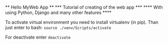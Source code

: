 ** Hello MyWeb App **
*** Tutorial of creating of the web app ***
**** With using Python, Django and many other features ****

To activate virtual environment you need to install virtualenv (in pip).
Than just enter to bash:
`source ./venv/Scripts/activate`

For deactivate enter `deactivate`

